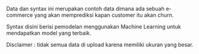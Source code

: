 Data dan syntax ini merupakan contoh data dimana ada sebuah e-commerce yang akan memprediksi kapan customer itu akan churn.

Syntax disini berisi pemodelan menggunakan Machine Learning untuk mendapatkan model yang terbaik.

Disclaimer : tidak semua data di upload karena memiliki ukuran yang besar.
